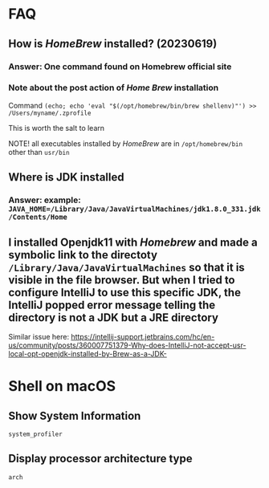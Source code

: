 # FAQ
## How is *HomeBrew* installed? (20230619)
### Answer: One command found on Homebrew official site

### Note about the post action of *Home Brew* installation
Command `(echo; echo 'eval "$(/opt/homebrew/bin/brew shellenv)"') >> /Users/myname/.zprofile`

This is worth the salt to learn

NOTE! all executables installed by *HomeBrew* are in `/opt/homebrew/bin` other than `usr/bin`
## Where is JDK installed
### Answer: example: `JAVA_HOME=/Library/Java/JavaVirtualMachines/jdk1.8.0_331.jdk/Contents/Home`
## I installed Openjdk11 with *Homebrew* and made a symbolic link to the directoty `/Library/Java/JavaVirtualMachines` so that it is visible in the file browser. But when I tried to configure IntelliJ to use this specific JDK, the IntelliJ popped error message telling the directory is not a JDK but a JRE directory

Similar issue here: https://intellij-support.jetbrains.com/hc/en-us/community/posts/360007751379-Why-does-IntelliJ-not-accept-usr-local-opt-openjdk-installed-by-Brew-as-a-JDK-

# Shell on macOS
## Show System Information
`system_profiler`
## Display processor architecture type
`arch`
